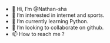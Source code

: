 - 👋 Hi, I’m @Nathan-sha
- 👀 I’m interested in internet and sports.
- 🌱 I’m currently learning Python. 
- 💞️ I’m looking to collaborate on github. 
- 📫 How to reach me ?

<!---
Nathan-sha/Nathan-sha is a ✨ special ✨ repository because its `README.md` (this file) appears on your GitHub profile.
You can click the Preview link to take a look at your changes.
--->
